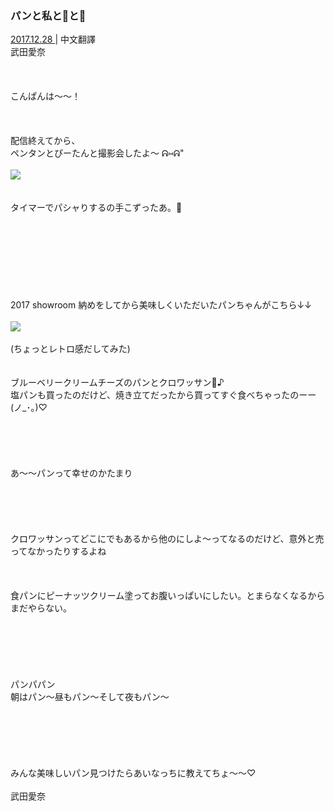 ### パンと私と🐧と🐰
<a target="_blank" rel="noreferrer noopener" href="http://blog.nanabunnonijyuuni.com/s/n227/diary/detail/89?ima=3050&cd=blog">2017.12.28 </a>| 中文翻譯<a target="_blank" rel="noreferrer noopener" href=""></a><br>
武田愛奈<br><br><br><br>
こんぱんは〜〜！<br><br><br><br>
配信終えてから、<br>
ペンタンとぴーたんと撮影会したよ〜 ᕱ⑅︎ᕱ"<br><br>
<img src="../../../../../Album/Backup/Blog/Aina/Dec2017/20171228_2_Blog_Aina_#1.jpg"><br><br><br>
タイマーでパシャりするの手こずったあ。🐧<br><br><br><br><br><br><br><br><br>
2017 showroom 納めをしてから美味しくいただいたパンちゃんがこちら↓↓<br><br>
<img src="../../../../../Album/Backup/Blog/Aina/Dec2017/20171228_2_Blog_Aina_#2.jpg"><br><br>
(ちょっとレトロ感だしてみた)<br><br><br>
ブルーベリークリームチーズのパンとクロワッサン🥐♪<br>
塩パンも買ったのだけど、焼き立てだったから買ってすぐ食べちゃったのーー(ノ_･｡)♡︎<br><br><br><br><br><br>
あ〜〜パンって幸せのかたまり<br><br><br><br><br><br>
クロワッサンってどこにでもあるから他のにしよ〜ってなるのだけど、意外と売ってなかったりするよね<br><br><br><br>
食パンにピーナッツクリーム塗ってお腹いっぱいにしたい。とまらなくなるからまだやらない。<br><br><br><br><br><br><br>
パンパパン<br>
朝はパン〜昼もパン〜そして夜もパン〜<br><br><br><br><br><br><br>
みんな美味しいパン見つけたらあいなっちに教えてちょ〜〜♡<br><br>
武田愛奈